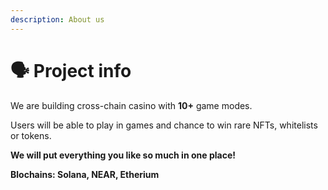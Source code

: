 ```yaml
---
description: About us
---
```


# 🗣 Project info

We are building cross-chain casino with **10+** game modes.

Users will be able to play in games and chance to win rare NFTs, whitelists or tokens.

**We will put everything you like so much in one place!**

**Blochains: Solana, NEAR, Etherium**
